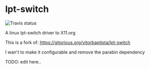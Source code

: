 lpt-switch
==========


![Travis status](https://travis-ci.org/lsferreira42/lpt-switch.svg?branch=master)


A linux lpt-switch driver to X11.org

This is a fork of: https://gitorious.org/vitorbaptista/lpt-switch

I wan't to make it configurable and remove the parabin dependency

TODO: edit here..
